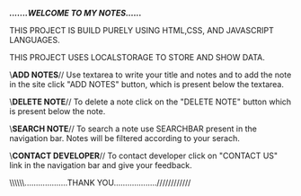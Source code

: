 
*******.......WELCOME TO MY NOTES......*******


THIS PROJECT IS BUILD PURELY USING HTML,CSS, AND JAVASCRIPT LANGUAGES.

THIS PROJECT USES LOCALSTORAGE TO STORE AND SHOW DATA.

\\**ADD NOTES**//
Use textarea to write your title and notes and to add the note in the site click "ADD NOTES" button,
which is present below the textarea.

\\**DELETE NOTE**//
To delete a note click on the "DELETE NOTE" button which is present below the note.

\\**SEARCH NOTE**//
To search a note use SEARCHBAR present in the navigation bar.
Notes will be filtered according to your serach.

\\**CONTACT DEVELOPER**//
To contact developer click on "CONTACT US" link in the navigation bar and give your feedback.




\\\\\\\\\\\\...................THANK YOU...................////////////


